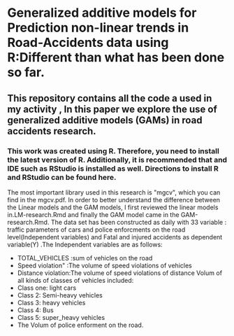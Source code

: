 # Generalized additive models for Prediction non-linear trends in Road-Accidents data using R:Different than what has been done so far.
## This repository contains all the code a used in my activity ,  In this paper we explore the use of generalized additive models (GAMs) in road  accidents research.
### This work was created using R. Therefore, you need to install the latest version of R. Additionally, it is recommended that and IDE such as RStudio is installed as well. Directions to install R and RStudio can be found here.
The most important library used in this research is "mgcv", which you can find in the mgcv.pdf.
In order to better understand the difference between the Linear models and the GAM  models, I first reviewed the linear models in.LM-research.Rmd and finally the GAM model came in the GAM-research.Rmd.
The data set has been constructed as daily with 33 variable :  
traffic parameters of cars and police enforcments on the road level(Independent variables) and Fatal and injured accidents as dependent variable(Y) .The Independent variables are as follows:

- TOTAL_VEHICLES :sum of vehicles on the road 
- Speed violation" :The volume of speed violations of vehicles
- Distance violation:The volume of speed violations of distance
Volum of all kinds of classes of vehicles included:
- Class one: light cars
- Class 2: Semi-heavy vehicles
- Class 3: heavy vehicles
- Class 4: Bus
- Class 5: super_heavy vehicles
- The Volum of police enforment on the road.
